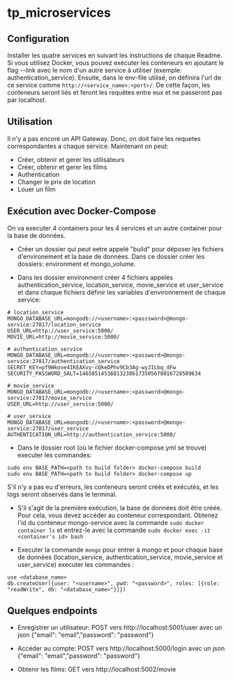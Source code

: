 # tp_microservices

## Configuration

Installer les quatre services en suivant les instructions de chaque Readme. Si vous utilisez Docker, vous pouvez exécuter les conteneurs en ajoutant le flag --link avec le nom d'un autre service à utiliser (exemple: authentication_service). Ensuite, dans le env-file utilisé, on définira l'url de ce service comme `http://<service_name>:<port>/`. De cette façon, les conteneurs seront liés et feront les requêtes entre eux et ne passeront pas par localhost.

## Utilisation

Il n'y a pas encore un API Gateway. Donc, on doit faire les requetes correspondantes a chaque service. Maintenant on peut:

* Créer, obtenir et gerer les utilisateurs
* Créer, obtenir et gerer les films
* Authentication
* Changer le prix de location
* Louer un film

## Exécution avec Docker-Compose

On va executer 4 containers pour les 4 services et un autre container pour la base de données.

* Créer un dossier qui peut eetre appelé "build" pour déposer les fichiers d'environement et la base de données. Dans ce dossier créer les dossiers: environment et mongo_volume.

* Dans les dossier environment créer 4 fichiers appelés authentication_service, location_service, movie_service et user_service et dans chaque fichiers définir les variables d'environnement de chaque service:

```terminal
# location_service
MONGO_DATABASE_URL=mongodb://<username>:<passsword>@mongo-service:27017/location_service
USER_URL=http://user_service:5000/
MOVIE_URL=http://movie_service:5000/

# authentication_service
MONGO_DATABASE_URL=mongodb://<username>:<password>@mongo-service:27017/authentication_service
SECRET_KEY=pf9Wkove4IKEAXvy-cQkeDPhv9Cb3Ag-wyJILbq_dFw
SECURITY_PASSWORD_SALT=146585145368132386173505678016728509634

# movie_service
MONGO_DATABASE_URL=mongodb://<username>:<password>@mongo-service:27017/movie_service
USER_URL=http://user_service:5000/

# user_service
MONGO_DATABASE_URL=mongodb://<username>:<password>@mongo-service:27017/user_service
AUTHENTICATION_URL=http://authentication_service:5000/
```

* Dans le dossier root (où le fichier docker-compose.yml se trouve) executer les commandes:

```terminal
sudo env BASE_PATH=<path to build folder> docker-compose build
sudo env BASE_PATH=<path to build folder> docker-compose up
```

S'il n'y a pas eu d'erreurs, les conteneurs seront créés et exécutés, et les logs seront observés dans le terminal.

* S'il s'agit de la première exécution, la base de données doit être créée. Pour cela, vous devez accéder au conteneur correspondant. Obtenez l'id du conteneur mongo-service avec la commande `sudo docker container ls` et entrez-le avec la commande `sudo docker exec -it <container's id> bash`

* Executer la commande `mongo` pour entrer à mongo et pour chaque base de données (location_service, authentication_service, movie_service et user_service) executer les commandes :

```terminal
use <database_name>
db.createUser({user: "<username>", pwd: "<password>", roles: [{role: "readWrite", db: "<database_name>"}]})
```

## Quelques endpoints

* Enregistrer un utilisateur: POST vers http://localhost:5001/user avec un json {"email": "email","password": "password"}

* Accéder au compte: POST vers http://localhost:5000/login avec un json {"email": "email","password": "password"}

* Obtenir les films: GET vers http://localhost:5002/movie

